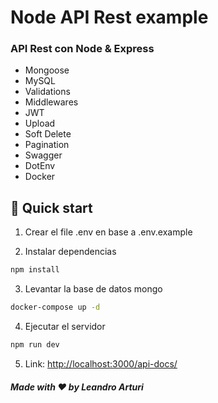 # Node API Rest example

### API Rest con Node & Express

- Mongoose
- MySQL
- Validations
- Middlewares
- JWT
- Upload
- Soft Delete
- Pagination
- Swagger
- DotEnv
- Docker

## 🚀 Quick start

1. Crear el file .env en base a .env.example

2. Instalar dependencias

```bash
npm install
```

3. Levantar la base de datos mongo

```bash
docker-compose up -d
```

4. Ejecutar el servidor

```bash
npm run dev
```

5. Link: <http://localhost:3000/api-docs/>

##### Made with ❤️ by Leandro Arturi
